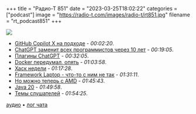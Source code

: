 +++
title = "Радио-Т 851"
date = "2023-03-25T18:02:22"
categories = ["podcast"]
image = "https://radio-t.com/images/radio-t/rt851.jpg"
filename = "rt_podcast851"
+++

![](https://radio-t.com/images/radio-t/rt851.jpg)

- [GitHub Copilot X на подходе](https://github.com/features/preview/copilot-x) - *00:02:20*.
- [ChatGPT заменит всех программистов через 10 лет](https://levelup.gitconnected.com/chatgpt-will-replace-programmers-within-10-years-91e5b3bd3676?gi=bfcadf79a47b) - *00:19:05*.
- [Плагины ChatGPT](https://openai.com/blog/chatgpt-plugins) - *00:32:05*.
- [Docker передумал, опять](https://www.docker.com/blog/no-longer-sunsetting-the-free-team-plan/) - *01:03:58*.
- [Хаск недели](https://www.theverge.com/2023/3/23/23653115/linus-tech-tips-youtube-hack-crypto-scam) - *01:17:28*.
- [Framework Laptop - что-то с ним не так](https://www.theverge.com/2023/3/24/23655616/framework-laptop-battery-i5-ryzen-5-higher-price) - *01:31:11*.
- [Но можно теперь с AMD](https://www.theverge.com/2023/3/23/23653230/framework-laptop-13-inch-intel-amd-release-date-news-features-price) - *01:45:43*.
- [Java 20](https://mail.openjdk.org/pipermail/jdk-dev/2023-March/007517.html) - *01:49:58*.
- [Темы слушателей](https://radio-t.com/p/2023/03/21/prep-851/) - *01:54:25*.

[аудио](https://cdn.radio-t.com/rt_podcast851.mp3) • [лог чата](https://chat.radio-t.com/logs/radio-t-851.html)
<audio src="https://cdn.radio-t.com/rt_podcast851.mp3" preload="none"></audio>
